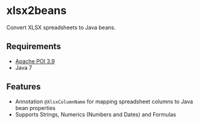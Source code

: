 xlsx2beans
==========

Convert XLSX spreadsheets to Java beans.

Requirements
------------
* [Apache POI 3.9](http://poi.apache.org/)
* Java 7

Features
--------
* Annotation `@XlsxColumnName` for mapping spreadsheet columns to Java bean properties
* Supports Strings, Numerics (Numbers and Dates) and Formulas
 
